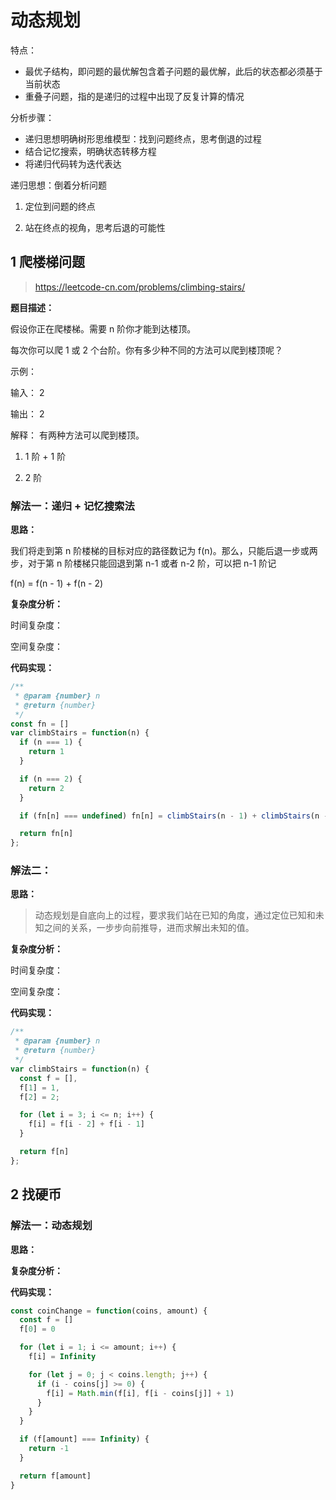 # 动态规划

特点：

- 最优子结构，即问题的最优解包含着子问题的最优解，此后的状态都必须基于当前状态
- 重叠子问题，指的是递归的过程中出现了反复计算的情况

分析步骤：

- 递归思想明确树形思维模型：找到问题终点，思考倒退的过程
- 结合记忆搜索，明确状态转移方程
- 将递归代码转为迭代表达

递归思想：倒着分析问题

1. 定位到问题的终点

2. 站在终点的视角，思考后退的可能性

## 1 爬楼梯问题

>https://leetcode-cn.com/problems/climbing-stairs/

**题目描述：**

假设你正在爬楼梯。需要 n 阶你才能到达楼顶。

每次你可以爬 1 或 2 个台阶。你有多少种不同的方法可以爬到楼顶呢？

示例：

输入： 2

输出： 2

解释： 有两种方法可以爬到楼顶。

1.  1 阶 + 1 阶

2.  2 阶

### 解法一：递归 + 记忆搜索法

**思路：**

我们将走到第 n 阶楼梯的目标对应的路径数记为 f(n)。那么，只能后退一步或两步，对于第 n 阶楼梯只能回退到第 n-1 或者 n-2 阶，可以把 n-1 阶记

f(n) = f(n - 1) + f(n - 2)

**复杂度分析：**

时间复杂度：

空间复杂度：

**代码实现：**

```javascript
/**
 * @param {number} n
 * @return {number}
 */
const fn = []
var climbStairs = function(n) {
  if (n === 1) {
    return 1
  }

  if (n === 2) {
    return 2
  }

  if (fn[n] === undefined) fn[n] = climbStairs(n - 1) + climbStairs(n - 2)

  return fn[n]
};
```

### 解法二：

**思路：**

>动态规划是自底向上的过程，要求我们站在已知的角度，通过定位已知和未知之间的关系，一步步向前推导，进而求解出未知的值。

**复杂度分析：**

时间复杂度：

空间复杂度：

**代码实现：**

```javascript
/**
 * @param {number} n
 * @return {number}
 */
var climbStairs = function(n) {
  const f = [],
  f[1] = 1,
  f[2] = 2;

  for (let i = 3; i <= n; i++) {
    f[i] = f[i - 2] + f[i - 1]
  }

  return f[n]
};
```

## 2 找硬币

### 解法一：动态规划

**思路：**


**复杂度分析：**


**代码实现：**

```javascript
const coinChange = function(coins, amount) {
  const f = []
  f[0] = 0

  for (let i = 1; i <= amount; i++) {
    f[i] = Infinity

    for (let j = 0; j < coins.length; j++) {
      if (i - coins[j] >= 0) {
        f[i] = Math.min(f[i], f[i - coins[j]] + 1)
      }
    }
  }

  if (f[amount] === Infinity) {
    return -1
  }

  return f[amount]
}
```
